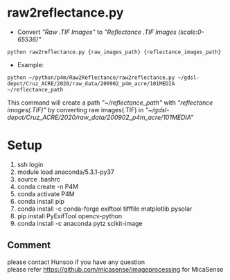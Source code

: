# raw2reflectance.py
* Convert *"Raw .TIF Images"* to *"Reflectance .TIF Images (scale:0-65536)"*
```
python raw2reflectance.py {raw_images_path} {reflectance_images_path}
```

* Example:
```
python ~/python/p4m/Raw2Reflectance/raw2reflectance.py ~/gdsl-depot/Cruz_ACRE/2020/raw_data/200902_p4m_acre/101MEDIA ~/reflectance_path
```
This command will create a path *"\~\/reflectance_path"* with *"reflectance images(.TIF)"* by converting raw images(.TIF) in *"\~\/gdsl-depot/Cruz_ACRE/2020/raw_data/200902_p4m_acre/101MEDIA"*


# Setup
1. ssh login
2. module load anaconda/5.3.1-py37
3. source .bashrc
4. conda create -n P4M
5. conda activate P4M
6. conda install pip
7. conda install -c conda-forge exiftool tifffile matplotlib pysolar
8. pip install PyExifTool opencv-python
9. conda install -c anaconda pytz scikit-image


## Comment
please contact Hunsoo if you have any question </br>
please refer https://github.com/micasense/imageprocessing for MicaSense
